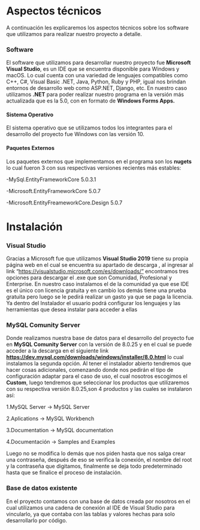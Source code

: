 ﻿# Aspectos técnicos 
A continuación les explicaremos los aspectos técnicos sobre los software que utilizamos para realizar nuestro proyecto a detalle.

###  Software
El software que utilizamos para desarrollar nuestro proyecto fue **Microsoft Visual Studio**, es un IDE que se encuentra disponible para Windows y macOS. Lo cual cuenta con una variedad de lenguajes compatibles como C++, C#, Visual Basic .NET, Java, Python, Ruby y PHP, igual nos  brindan entornos de desarrollo web como ASP.NET, Django, etc.
En nuestro caso utilizamos **.NET** para poder realizar nuestro programa en la versión más actualizada que es la 5.0, con en formato  de **Windows Forms Apps.**


#### Sistema Operativo
El sistema operativo que se utilizamos todos los integrantes para el desarrollo del proyecto fue Windows con las versión 10.

#### Paquetes Externos 
Los paquetes externos que implementamos en el programa son los **nugets** lo cual fueron 3 con sus respectivas versiones recientes más estables:

-MySql.EntityFrameworkCore 5.0.3.1

-Microsoft.EntityFrameworkCore 5.0.7

-Microsoft.EntityFreameworkCore.Design 5.0.7


# Instalación 

### Visual Studio
Gracias a Microsoft fue que utilizamos **Visual Studio 2019** tiene su propia página web en el cual se encuentra su apartado de descarga , al ingresar al link “https://visualstudio.microsoft.com/es/downloads/” encontramos tres opciones para descargar el .exe que son Comunidad, Profesional y Enterprise. En nuestro caso instalamos el de la comunidad ya que ese IDE es el único con licencia gratuita y en cambio los demás tiene una prueba gratuita pero luego se le pedirá realizar un gasto ya que se paga la licencia. Ya dentro del Instalador el usuario podrá configurar los lenguajes y las herramientas que desea instalar para acceder a ellas 


### MySQL Comunity Server
Donde realizamos nuestra base de datos para el desarrollo del proyecto fue en **MySQL Comunity Server** con la versión de 8.0.25 y en el cual se puede acceder a la descarga en el siguiente link **https://dev.mysql.com/downloads/windows/installer/8.0.html**  lo cual instalamos la segunda opción. Al tener el instalador abierto tendremos que hacer cosas adicionales, comenzando donde nos pedirán el tipo de configuración adaptar para el caso de uso, el cual nosotros escogimos el **Custom**, luego tendremos que seleccionar los productos que utilizaremos con su respectiva versión 8.0.25,son 4 productos y las cuales se instalaron así:

1.MySQL Server -> MySQL Server

2.Aplications -> MySQL Workbench

3.Documentation -> MySQL documentation

4.Documentación -> Samples and Examples

Luego no se modifica lo demás que nos piden hasta que nos salga crear una contraseña, después de eso se verifica la conexión, el nombre del root y la contraseña que digitamos, finalmente se deja todo predeterminado hasta que se finalice el proceso de instalación.

### Base de datos existente
En el proyecto contamos con una base de datos creada por nosotros en el cual utilizamos una cadena de conexión al IDE de Visual Studio para vincularlo, ya que contaba con las tablas y valores hechas para solo desarrollarlo por código.

